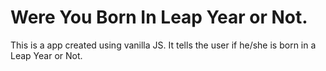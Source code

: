 # Were You Born In Leap Year or Not.

This is a app created using vanilla JS. It tells the user if he/she is born in a Leap Year or Not.